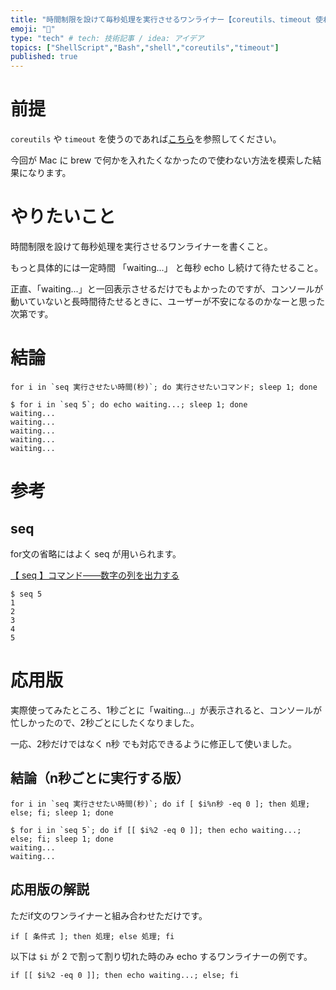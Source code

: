 ```yaml
---
title: "時間制限を設けて毎秒処理を実行させるワンライナー【coreutils、timeout 使わない】"
emoji: "🔖"
type: "tech" # tech: 技術記事 / idea: アイデア
topics: ["ShellScript","Bash","shell","coreutils","timeout"]
published: true
---
```

# 前提

`coreutils` や `timeout` を使うのであれば[こちら](https://qiita.com/ma2saka/items/741b614418bf8fce04de)を参照してください。

今回が Mac に brew で何かを入れたくなかったので使わない方法を模索した結果になります。

# やりたいこと
時間制限を設けて毎秒処理を実行させるワンライナーを書くこと。

もっと具体的には一定時間 「waiting...」 と毎秒 echo し続けて待たせること。

正直、「waiting...」と一回表示させるだけでもよかったのですが、コンソールが動いていないと長時間待たせるときに、ユーザーが不安になるのかなーと思った次第です。

# 結論

```:時間制限を設けて毎秒処理を実行させるワンライナー
for i in `seq 実行させたい時間(秒)`; do 実行させたいコマンド; sleep 1; done
```

```:サンプル
$ for i in `seq 5`; do echo waiting...; sleep 1; done
waiting...
waiting...
waiting...
waiting...
waiting...
```

# 参考

## seq

for文の省略にはよく seq が用いられます。

[【 seq 】コマンド――数字の列を出力する](https://www.atmarkit.co.jp/ait/articles/1705/18/news033.html)

```:seqの挙動
$ seq 5
1
2
3
4
5
```

# 応用版

実際使ってみたところ、1秒ごとに「waiting...」が表示されると、コンソールが忙しかったので、2秒ごとにしたくなりました。

一応、2秒だけではなく n秒 でも対応できるように修正して使いました。

## 結論（n秒ごとに実行する版）

```
for i in `seq 実行させたい時間(秒)`; do if [ $i%n秒 -eq 0 ]; then 処理; else; fi; sleep 1; done
```

```:サンプル
$ for i in `seq 5`; do if [[ $i%2 -eq 0 ]]; then echo waiting...; else; fi; sleep 1; done
waiting...
waiting...
```

## 応用版の解説 

ただif文のワンライナーと組み合わせただけです。

```:if文ワンライナー
if [ 条件式 ]; then 処理; else 処理; fi
```

以下は `$i` が 2 で割って割り切れた時のみ echo するワンライナーの例です。

```:サンプル
if [[ $i%2 -eq 0 ]]; then echo waiting...; else; fi
```

